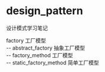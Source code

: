 # design_pattern  
设计模式学习笔记  

factory 工厂模型  
-- abstract_factory 抽象工厂模型  
-- factory_method 工厂模型  
-- static_factory_method 简单工厂模型  
